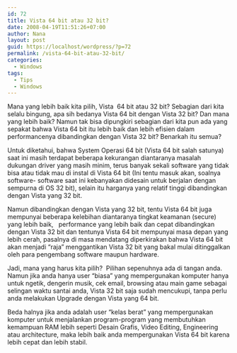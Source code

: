 ```yaml
---
id: 72
title: Vista 64 bit atau 32 bit?
date: 2008-04-19T11:51:26+07:00
author: Nana
layout: post
guid: https://localhost/wordpress/?p=72
permalink: /vista-64-bit-atau-32-bit/
categories:
  - Windows
tags:
  - Tips
  - Windows
---
```

Mana yang lebih baik kita pilih, Vista  64 bit atau 32 bit? Sebagian dari kita selalu bingung, apa sih bedanya Vista 64 bit dengan Vista 32 bit? Dan mana yang lebih baik? Namun tak bisa dipungkiri sebagian dari kita pun ada yang sepakat bahwa Vista 64 bit itu lebih baik dan lebih efisien dalam performancenya dibandingkan dengan Vista 32 bit? Benarkah itu semua?

Untuk diketahui, bahwa System Operasi 64 bit (Vista 64 bit salah satunya) saat ini masih terdapat beberapa kekurangan diantaranya masalah dukungan driver yang masih minim, terus banyak sekali software yang tidak bisa atau tidak mau di instal di Vista 64 bit (Ini tentu masuk akan, soalnya software- software saat ini kebanyakan didesain untuk berjalan dengan sempurna di OS 32 bit), selain itu harganya yang relatif tinggi dibandingkan dengan Vista yang 32 bit.

Namun dibandingkan dengan Vista yang 32 bit, tentu Vista 64 bit juga mempunyai beberapa kelebihan diantaranya tingkat keamanan (secure) yang lebih baik,   performance yang lebih baik dan cepat dibandingkan dengan Vista 32 bit dan tentunya Vista 64 bit mempunyai masa depan yang lebih cerah, pasalnya di masa mendatang diperkirakan bahwa Vista 64 bit akan menjadi “raja” menggantikan Vista 32 bit yang bakal mulai ditinggalkan oleh para pengembang software maupun hardware.

Jadi, mana yang harus kita pilih?  Pilihan sepenuhnya ada di tangan anda. Namun jika anda hanya user “biasa” yang mempergunakan komputer hanya untuk ngetik, dengerin musik, cek email, browsing atau main game sebagai selingan waktu santai anda, Vista 32 bit saja sudah mencukupi, tanpa perlu anda melakukan Upgrade dengan Vista yang 64 bit.

Beda halnya jika anda adalah user “kelas berat” yang mempergunakan komputer untuk menjalankan program-program yang membutuhkan kemampuan RAM lebih seperti Desain Grafis, Video Editing, Engineering atau architecture, maka lebih baik anda mempergunakan Vista 64 bit karena lebih cepat dan lebih stabil.